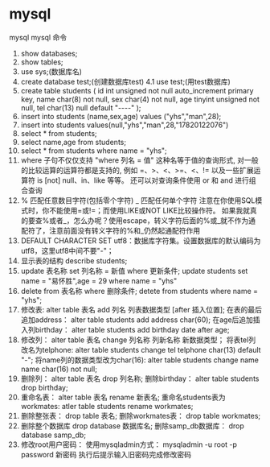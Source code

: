 # mysql
mysql 
mysql 命令
 1. show databases;
 2. show tables;
 3. use sys;(数据库名)
 4. create database test;(创建数据库test)
 4.1 use test;(用test数据库)
 5. create table students (
	id int unsigned not null auto_increment primary key,
	name char(8) not null,
	sex char(4) not null,
	age tinyint unsigned not null,
 	tel char(13) null default "----"
 );
 6. insert into students (name,sex,age) values ("yhs","man",28);
 7. insert into students values(null,"yhs","man",28,"17820122076")
 8. select * from students;
 9. select name,age from students;
10. select * from students where name = "yhs";
11. where 子句不仅仅支持 "where 列名 = 值" 这种名等于值的查询形式, 对一般的比较运算的运算符都是支持的, 例如 =、>、<、>=、<、!= 以及一些扩展运算符 is [not] null、in、like 等等。 还可以对查询条件使用 or 和 and 进行组合查询
12. % 匹配任意数目字符(包括零个字符)
	_ 匹配任何单个字符
	注意在你使用SQL模式时，你不能使用=或!=；而使用LIKE或NOT LIKE比较操作符。
	如果我就真的要查%或者_，怎么办呢？使用escape，转义字符后面的%或_就不作为通配符了，注意前面没有转义字符的%和_仍然起通配符作用
13. DEFAULT CHARACTER SET utf8：数据库字符集。设置数据库的默认编码为utf8，这里utf8中间不要"-"；
14. 显示表的结构 describe students;
15. update 表名称 set 列名称 = 新值 where 更新条件;
	update students set name = "易怀胜",age = 29 where name = "yhs"
16. delete from 表名称 where 删除条件;
	detete from students where name = "yhs";
17. 修改表: 
	alter table 表名 add 列名 列表数据类型 [after 插入位置];
	在表的最后追加address：
	alter table students add address char(60);
	在age后追加插入列birthday：
	alter table students add birthday date after age;
18. 修改列：
	alter table 表名 change 列名称 列新名称 新数据类型；
	将表tel列改名为telphone:
	alter table students change tel telphone char(13) default "-";
	将name列的数据类型改为char(16):
	alter table students change name name char(16) not null;
19. 删除列：
	alter table 表名 drop 列名称;
	删除birthday：
	alter table students drop birthday;
20. 重命名表：
	alter table 表名 rename 新表名;
	重命名students表为workmates:
	atler table students rename workmates;
21. 删除整张表：
	drop table 表名;
	删除workmates表：
	drop table workmates;
22. 删除整个数据库
	drop database 数据库名;
	删除samp_db数据库：
	drop database samp_db;
23. 修改root用户密码：
	使用mysqladmin方式：
	mysqladmin -u root -p password 新密码
	执行后提示输入旧密码完成修改密码
